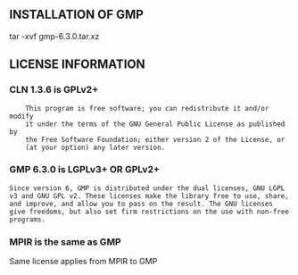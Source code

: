 ## INSTALLATION OF GMP

tar -xvf gmp-6.3.0.tar.xz 

## LICENSE INFORMATION 

### CLN 1.3.6 is GPLv2+

```
    This program is free software; you can redistribute it and/or modify
    it under the terms of the GNU General Public License as published by
    the Free Software Foundation; either version 2 of the License, or
    (at your option) any later version.
```

### GMP 6.3.0 is LGPLv3+ OR GPLv2+

```
Since version 6, GMP is distributed under the dual licenses, GNU LGPL v3 and GNU GPL v2. These licenses make the library free to use, share, and improve, and allow you to pass on the result. The GNU licenses give freedoms, but also set firm restrictions on the use with non-free programs. 
```

### MPIR is the same as GMP

Same license applies from MPIR to GMP
